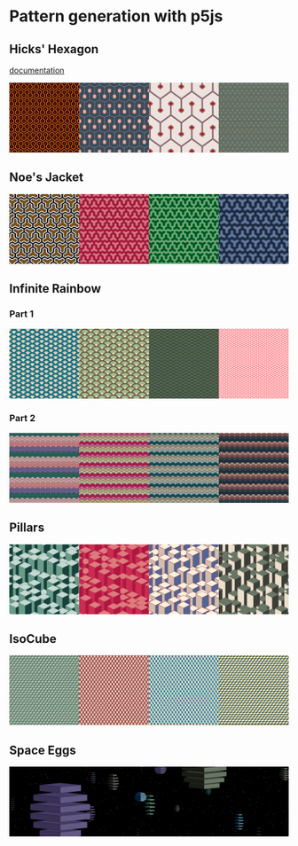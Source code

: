 # Pattern generation with p5js

## Hicks' Hexagon

[documentation](doc/hickshexagon.md)

![](images/HicksHexagon/HICKSHEXAGON.png)

## Noe's Jacket

![](images/NoesJacket/NOESJACKET.png)

## Infinite Rainbow

### Part 1

![](images/InfiniteRainbow/INFINITERAINBOW.png)

### Part 2

![](images/InfiniteRainbowMaryam/INFINITERAINBOW2.png)


## Pillars

![](images/Pillars/PILLARS.png)

## IsoCube

![](images/IsoCube/ISOCUBE.png)

## Space Eggs

![](images/SPACEEGGS.png)
